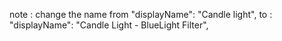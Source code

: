 note : change the name from
"displayName": "Candle light",
to :
"displayName": "Candle Light - BlueLight Filter",
